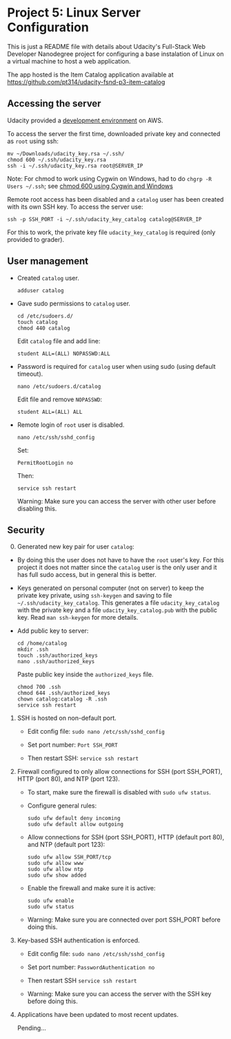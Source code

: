Project 5: Linux Server Configuration
=====================================

This is just a README file with details about Udacity's Full-Stack Web Developer Nanodegree project for configuring a base instalation of Linux on a virtual machine to host a web application.

The app hosted is the Item Catalog application available at https://github.com/pt314/udacity-fsnd-p3-item-catalog


Accessing the server
--------------------

Udacity provided a [development environment][1] on AWS.

To access the server the first time, downloaded private key and connected as `root` using ssh:
```
mv ~/Downloads/udacity_key.rsa ~/.ssh/
chmod 600 ~/.ssh/udacity_key.rsa
ssh -i ~/.ssh/udacity_key.rsa root@SERVER_IP
```
Note: For chmod to work using Cygwin on Windows, had to do `chgrp -R Users ~/.ssh`; see [chmod 600 using Cygwin and Windows][2]

Remote root access has been disabled and a `catalog` user has been created with its own SSH key. To access the server use:
```
ssh -p SSH_PORT -i ~/.ssh/udacity_key_catalog catalog@SERVER_IP
```
For this to work, the private key file `udacity_key_catalog` is required (only provided to grader).


User management
---------------

- Created `catalog` user.
  ```
  adduser catalog
  ```

- Gave sudo permissions to `catalog` user.
  ```
  cd /etc/sudoers.d/
  touch catalog
  chmod 440 catalog
  ```

  Edit `catalog` file and add line:
  ```
  student ALL=(ALL) NOPASSWD:ALL
  ```

- Password is required for `catalog` user when using sudo (using default timeout).
  ```
  nano /etc/sudoers.d/catalog
  ```

  Edit file and remove `NOPASSWD`:
  ```
  student ALL=(ALL) ALL
  ````

- Remote login of `root` user is disabled.
  ```
  nano /etc/ssh/sshd_config
  ```
  
  Set:
  ```
  PermitRootLogin no
  ```
  
  Then:
  ```
  service ssh restart
  ```
  
  Warning: Make sure you can access the server with other user before disabling this.



Security
--------

0. Generated new key pair for user `catalog`:

  - By doing this the user does not have to have the `root` user's key. For this project it does not matter since the `catalog` user is the only user and it has full sudo access, but in general this is better.

  - Keys generated on personal computer (not on server) to keep the private key private, using `ssh-keygen` and saving to file `~/.ssh/udacity_key_catalog`. This generates a file `udacity_key_catalog` with the private key and a file `udacity_key_catalog.pub` with the public key. Read `man ssh-keygen` for more details.

  - Add public key to server:
    ```
    cd /home/catalog
    mkdir .ssh
    touch .ssh/authorized_keys
    nano .ssh/authorized_keys
    ```
   
    Paste public key inside the `authorized_keys` file.
   
    ```
    chmod 700 .ssh
    chmod 644 .ssh/authorized_keys
    chown catalog:catalog -R .ssh
    service ssh restart
    ```

1. SSH is hosted on non-default port.
   
    - Edit config file:
      `sudo nano /etc/ssh/sshd_config`
   
    - Set port number:
      ```Port SSH_PORT```
   
    - Then restart SSH:
      ```service ssh restart```

2. Firewall configured to only allow connections for SSH (port SSH_PORT), HTTP (port 80), and NTP (port 123).
   
    - To start, make sure the firewall is disabled with `sudo ufw status`.
   
    - Configure general rules:
      ```
      sudo ufw default deny incoming
      sudo ufw default allow outgoing
      ```
    
    - Allow connections for SSH (port SSH_PORT), HTTP (default port 80), and NTP (default port 123):
      ```
      sudo ufw allow SSH_PORT/tcp
      sudo ufw allow www
      sudo ufw allow ntp
      sudo ufw show added
      ```
    
    - Enable the firewall and make sure it is active:
      ```
      sudo ufw enable
      sudo ufw status
      ```
    
    * Warning: Make sure you are connected over port SSH_PORT before doing this.

3. Key-based SSH authentication is enforced.
   
    - Edit config file:
      `sudo nano /etc/ssh/sshd_config`
    
    - Set port number:
      ```PasswordAuthentication no```
    
    - Then restart SSH
      ```service ssh restart```
    
    * Warning: Make sure you can access the server with the SSH key before doing this.

4. Applications have been updated to most recent updates.

   Pending...



[1]: https://www.udacity.com/account#!/development_environment "My Udacity's development environment"
[2]: http://superuser.com/questions/397288/using-cygwin-in-windows-8-chmod-600-does-not-work-as-expected "Using Cygwin in Windows 8, chmod 600 does not work as expected?"
